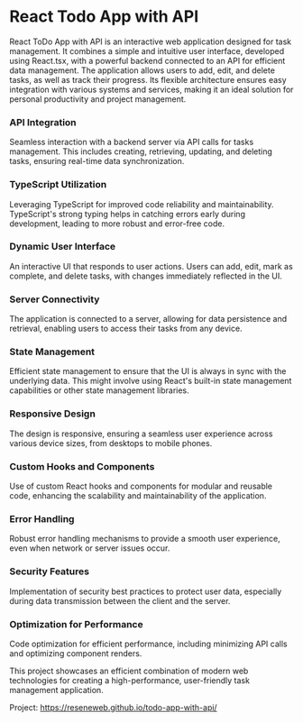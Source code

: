 # React Todo App with API

React ToDo App with API is an interactive web application designed for task management. It combines a simple and intuitive user interface, developed using React.tsx, with a powerful backend connected to an API for efficient data management. The application allows users to add, edit, and delete tasks, as well as track their progress. Its flexible architecture ensures easy integration with various systems and services, making it an ideal solution for personal productivity and project management.

### API Integration

Seamless interaction with a backend server via API calls for tasks management. This includes creating, retrieving, updating, and deleting tasks, ensuring real-time data synchronization.

### TypeScript Utilization

Leveraging TypeScript for improved code reliability and maintainability. TypeScript's strong typing helps in catching errors early during development, leading to more robust and error-free code.

### Dynamic User Interface

An interactive UI that responds to user actions. Users can add, edit, mark as complete, and delete tasks, with changes immediately reflected in the UI.

### Server Connectivity

The application is connected to a server, allowing for data persistence and retrieval, enabling users to access their tasks from any device.

### State Management

Efficient state management to ensure that the UI is always in sync with the underlying data. This might involve using React's built-in state management capabilities or other state management libraries.

### Responsive Design

The design is responsive, ensuring a seamless user experience across various device sizes, from desktops to mobile phones.


### Custom Hooks and Components

Use of custom React hooks and components for modular and reusable code, enhancing the scalability and maintainability of the application.

### Error Handling

Robust error handling mechanisms to provide a smooth user experience, even when network or server issues occur.

### Security Features

Implementation of security best practices to protect user data, especially during data transmission between the client and the server.


### Optimization for Performance

Code optimization for efficient performance, including minimizing API calls and optimizing component renders.


This project showcases an efficient combination of modern web technologies for creating a high-performance, user-friendly task management application.

Project: https://reseneweb.github.io/todo-app-with-api/










